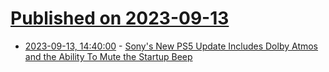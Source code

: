 # [Published on 2023-09-13](index.md)

* [2023-09-13, 14:40:00](https://games.slashdot.org/story/23/09/13/1431255/sonys-new-ps5-update-includes-dolby-atmos-and-the-ability-to-mute-the-startup-beep?utm_source=rss1.0mainlinkanon&utm_medium=feed) - [Sony's New PS5 Update Includes Dolby Atmos and the Ability To Mute the Startup Beep](https://games.slashdot.org/story/23/09/13/1431255/sonys-new-ps5-update-includes-dolby-atmos-and-the-ability-to-mute-the-startup-beep?utm_source=rss1.0mainlinkanon&utm_medium=feed)
